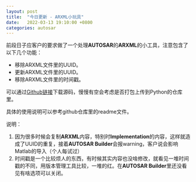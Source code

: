 ```yaml
---
layout: post
title:  "今日更新 - ARXML小玩具"
date:   2022-03-13 19:10:00 +0800
categories: autosar
---
```


前段日子应客户的要求做了一个处理**AUTOSAR**的**ARXML**的小工具，注意包含了以下几个功能：

* 移除ARXML文件里的UUID。
* 更新ARXML文件里的UUID。
* 移除ARXML文件里的时间戳。

可以通过[Github链接](https://github.com/melodypapa/arxml_toys)下载源码，慢慢有空会考虑是否打包上传到Python的仓库里。

具体的使用说明可以参考github仓库里的readme文件。

说明：
1. 因为很多时候会复制**ARXML**内容，特别时**Implementation**的内容，这样就造成了UUID的重复，接着**AUTOSAR Builder**会报warning，客户说会影响Matlab的导入（个人每试过）
2. 时间戳是一个比较烦人的东西，有时候其实内容也没啥修改，就看见一堆时间戳的不同，用版本管理工具比较，一堆的红。在**AUTOSAR Builder**里还没看见有啥选项可以关闭。

